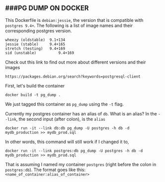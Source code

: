 ###PG DUMP ON DOCKER
---

This Dockerfile is ``debian:jessie``, the version that is compatible with ``postgres 9.4+``. The following is a list of image names and their corresponding postgres version.

	wheezy (oldstable) 	9.1+134
	jessie (stable)   	9.4+165
	stretch (testing) 	9.4+169
	sid (unstable) 			9.4+169
	
Check out this link to find out more about different versions and their images

	https://packages.debian.org/search?keywords=postgresql-client

First, let's build the container

	docker build -t pg_dump .

We just tagged this container as ``pg_dump`` using the ``-t`` flag.

Currently my postgres container has an alias of ``db``. What is an alias? In the ``--link``, the second input (after colon), is the ``alias``

	docker run -it --link db:db pg_dump -U postgres -h db -d mydb_production >> mydb_prod.sql

In other words, this command will still work if I changed it to,

	docker run -it --link postgres:db pg_dump -U postgres -h db -d mydb_production >> mydb_prod.sql

That is assuming I named my container ``postgres`` (right before the colon in ``postgres:db``). The format goes like this: ``<name_of_container:alias_of_container>``

